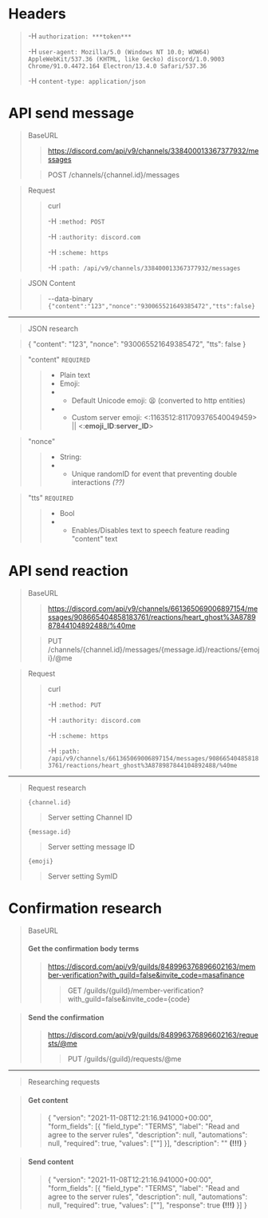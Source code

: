 # Headers
> 
> -H `authorization: ***token***`
> 
> -H `user-agent: Mozilla/5.0 (Windows NT 10.0; WOW64) AppleWebKit/537.36 (KHTML, like Gecko) discord/1.0.9003 Chrome/91.0.4472.164 Electron/13.4.0 Safari/537.36` 
> 
> -H `content-type: application/json`


# API send message 

> BaseURL
> > https://discord.com/api/v9/channels/338400013367377932/messages
> 
> > POST /channels/{channel.id}/messages

> Request
> 
> > curl
> >
> > -H `:method: POST` 
> >
> > -H `:authority: discord.com` 
> >
> > -H `:scheme: https` 
> >
> > -H `:path: /api/v9/channels/338400013367377932/messages`

> JSON Content
>
> > --data-binary `{"content":"123","nonce":"930065521649385472","tts":false}`

---------

> JSON research 

> {
	"content": "123",
	"nonce": "930065521649385472",
	"tts": false
}

> "content" `REQUIRED`
> > - Plain text
> > - Emoji:
> > - - Default Unicode emoji: 😫 (converted to http entities)
> > - - Custom server emoji: <:1163512:811709376540049459> || <:**emoji_ID**:**server_ID**>

> "nonce"
> > - String:
> > - - Unique randomID for event that preventing double interactions *(??)*

> "tts" `REQUIRED`
> > - Bool
> > - - Enables/Disables text to speech feature reading "content" text


# API send reaction

> BaseURL
>
> > https://discord.com/api/v9/channels/661365069006897154/messages/908665404858183761/reactions/heart_ghost%3A878987844104892488/%40me
> 
> > PUT /channels/{channel.id}/messages/{message.id}/reactions/{emoji}/@me

> Request
>
> > curl 
> >
> > -H `:method: PUT` 
> >
> > -H `:authority: discord.com` 
> >
> > -H `:scheme: https` 
> >
> > -H `:path: /api/v9/channels/661365069006897154/messages/908665404858183761/reactions/heart_ghost%3A878987844104892488/%40me` 

---------

> Request research

> `{channel.id} `
> > Server setting Channel ID
> 
> `{message.id}`
> > Server setting message ID
> 
> `{emoji}`
> > Server setting SymID


# Confirmation research

> BaseURL
>
> #### Get the confirmation body terms
>
> > https://discord.com/api/v9/guilds/848996376896602163/member-verification?with_guild=false&invite_code=masafinance 
> > > GET /guilds/{guild}/member-verification?with_guild=false&invite_code={code}


> #### Send the confirmation
> 
> > https://discord.com/api/v9/guilds/848996376896602163/requests/@me
> > > PUT /guilds/{guild}/requests/@me

---------

> Researching requests
>

> #### Get content
> > {
	"version": "2021-11-08T12:21:16.941000+00:00",
	"form_fields": [{
		"field_type": "TERMS",
		"label": "Read and agree to the server rules",
		"description": null,
		"automations": null,
		"required": true,
		"values": [""]
	}],
	"description": "" **(!!!)**
}

> #### Send content
> > {
	"version": "2021-11-08T12:21:16.941000+00:00",
	"form_fields": [{
		"field_type": "TERMS",
		"label": "Read and agree to the server rules",
		"description": null,
		"automations": null,
		"required": true,
		"values": [""],
		"response": true **(!!!)**
	}]
}

